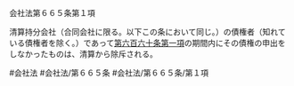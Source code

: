 会社法第６６５条第１項

清算持分会社（合同会社に限る。以下この条において同じ。）の債権者（知れている債権者を除く。）であって[第六百六十条第一項](会社法＿＿＿＿第６６０条第１項)の期間内にその債権の申出をしなかったものは、清算から除斥される。

#会社法
#会社法/第６６５条
#会社法/第６６５条/第１項
